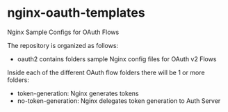 nginx-oauth-templates
=====================

Nginx Sample Configs for OAuth Flows

The repository is organized as follows:

- oauth2 contains folders sample Nginx config files for OAuth v2 Flows

Inside each of the different OAuth flow folders there will be 1 or more folders:

- token-generation: Nginx generates tokens
- no-token-generation: Nginx delegates token generation to Auth Server

